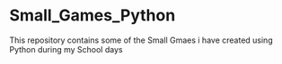 # Small_Games_Python

This repository contains some of the Small Gmaes i have created using Python during my School days
